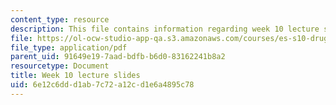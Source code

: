```yaml
---
content_type: resource
description: This file contains information regarding week 10 lecture slides.
file: https://ol-ocw-studio-app-qa.s3.amazonaws.com/courses/es-s10-drugs-and-the-brain-spring-2013/6e12c6ddd1ab7c72a12cd1e6a4895c78_MITES_S10S13_Week10.pdf
file_type: application/pdf
parent_uid: 91649e19-7aad-bdfb-b6d0-83162241b8a2
resourcetype: Document
title: Week 10 lecture slides
uid: 6e12c6dd-d1ab-7c72-a12c-d1e6a4895c78
---
```

